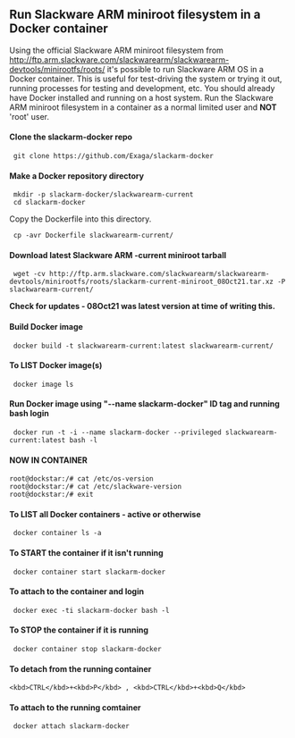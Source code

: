 ## Run Slackware ARM miniroot filesystem in a Docker container

Using the official Slackware ARM miniroot filesystem from http://ftp.arm.slackware.com/slackwarearm/slackwarearm-devtools/minirootfs/roots/ it's possible to run Slackware ARM OS in a Docker container. This is useful for test-driving the system or trying it out, running processes for testing and development, etc. You should already have Docker installed and running on a host system. Run the Slackware ARM miniroot filesystem in a container as a normal limited user and **NOT** 'root' user.

#### Clone the slackarm-docker repo
```
 git clone https://github.com/Exaga/slackarm-docker 
```
#### Make a Docker repository directory
```
 mkdir -p slackarm-docker/slackwarearm-current
 cd slackarm-docker
```
Copy the Dockerfile into this directory.
```
 cp -avr Dockerfile slackwarearm-current/
```

#### Download latest Slackware ARM -current miniroot tarball
```
 wget -cv http://ftp.arm.slackware.com/slackwarearm/slackwarearm-devtools/minirootfs/roots/slackarm-current-miniroot_08Oct21.tar.xz -P slackwarearm-current/ 
```
**Check for updates - 08Oct21 was latest version at time of writing this.**

#### Build Docker image
```
 docker build -t slackwarearm-current:latest slackwarearm-current/ 
```
#### To LIST Docker image(s)
```
 docker image ls
```
#### Run Docker image using "--name slackarm-docker" ID tag and running bash login
```
 docker run -t -i --name slackarm-docker --privileged slackwarearm-current:latest bash -l
```
#### NOW IN CONTAINER #
```
root@dockstar:/# cat /etc/os-version
root@dockstar:/# cat /etc/slackware-version
root@dockstar:/# exit
```
#### To LIST all Docker containers - active or otherwise
```
 docker container ls -a
```
#### To START the container if it isn't running
```
 docker container start slackarm-docker
```
#### To attach to the container and login
```
 docker exec -ti slackarm-docker bash -l
```
#### To STOP the container if it is running
```
 docker container stop slackarm-docker
```
#### To detach from the running container
```
<kbd>CTRL</kbd>+<kbd>P</kbd> , <kbd>CTRL</kbd>+<kbd>Q</kbd> 
```
#### To attach to the running comtainer 
```
 docker attach slackarm-docker
```

